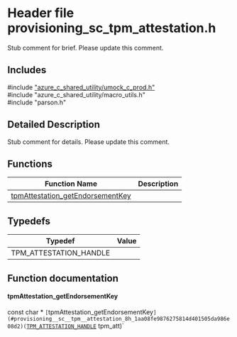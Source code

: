 # Header file provisioning_sc_tpm_attestation.h 

Stub comment for brief. Please update this comment.

## Includes

\#include ["azure_c_shared_utility/umock_c_prod.h"](iot-c-ref-umock-c-prod-h.md)  
\#include "azure_c_shared_utility/macro_utils.h"  
\#include "parson.h"  

## Detailed Description

Stub comment for details. Please update this comment.

## Functions

Function Name                  | Description                                
--------------------------------|---------------------------------------------
[tpmAttestation_getEndorsementKey](./iot-c-ref-provisioning-sc-tpm-attestation-h/tpmattestation-getendorsementkey.md)            | 

## Typedefs

Typedef                        | Value                                
--------------------------------|---------------------------------------------
TPM_ATTESTATION_HANDLE            | 

## Function documentation

#### tpmAttestation_getEndorsementKey 
const char * `[`tpmAttestation_getEndorsementKey`](#provisioning__sc__tpm__attestation_8h_1aa08fe9876275814d401505da986e08d2)(`[`TPM_ATTESTATION_HANDLE`](#provisioning__sc__tpm__attestation_8h_1a2160dafed7601d6f7f4ce726b8378a3c) tpm_att)`

